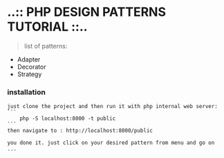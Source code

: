 # ..:: PHP DESIGN PATTERNS TUTORIAL ::..

> list of patterns: 
  - Adapter
  - Decorator
  - Strategy
  
### installation
    just clone the project and then run it with php internal web server:
    ```
        php -S localhost:8000 -t public
    ```
    then navigate to : http://localhost:8000/public
    
    you done it. just click on your desired pattern from menu and go on ...
          
